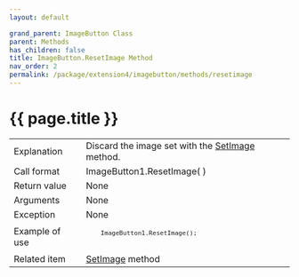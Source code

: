 ```yaml
---
layout: default

grand_parent: ImageButton Class
parent: Methods
has_children: false
title: ImageButton.ResetImage Method
nav_order: 2
permalink: /package/extension4/imagebutton/methods/resetimage
---
```

# {{ page.title }}

<table>
  <tr>
    <td>Explanation</td>
    <td colspan="2">Discard the image set with the <a href="/package/extension4/imagebutton/methods/setimage">SetImage</a> method.</td>
  </tr>
  <tr>
    <td>Call format</td>
    <td colspan="2">ImageButton1.ResetImage( )</td>
  </tr>
  <tr>
    <td>Return value</td>
    <td colspan="2">None</td>
  </tr>  
  <tr>
    <td>Arguments</td>
    <td colspan="2">None</td>
  </tr>
  <tr>
    <td>Exception</td>
    <td colspan="2">None</td>
  </tr>
  <tr>
    <td>Example of use</td>
    <td colspan="2"><code><pre>
    ImageButton1.ResetImage();
    </pre></code></td>
  </tr>
  <tr>
    <td>Related item</td>
    <td colspan="2"><a href="/package/extension4/imagebutton/methods/setimage">SetImage</a> method</td>
  </tr>
</table>